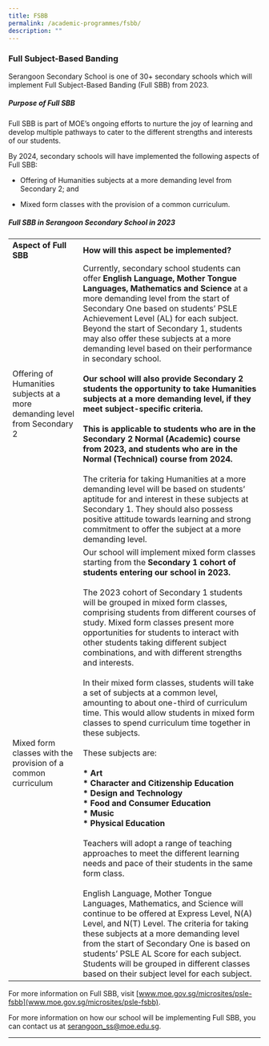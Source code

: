 ```yaml
---
title: FSBB
permalink: /academic-programmes/fsbb/
description: ""
---
```

### Full Subject-Based Banding

Serangoon Secondary School is one of 30+ secondary schools which will implement Full Subject-Based Banding (Full SBB) from 2023.

##### Purpose of Full SBB
Full SBB is part of MOE’s ongoing efforts to nurture the joy of learning and develop multiple pathways to cater to the different strengths and interests of our students.

By 2024, secondary schools will have implemented the following aspects of Full SBB:

* Offering of Humanities subjects at a more demanding level from Secondary 2; and

* Mixed form classes with the provision of a common curriculum.

##### Full SBB in Serangoon Secondary School in 2023

<table>
  <tr>
    <td><b>Aspect of Full SBB</b></td>
		<td><b>How will this aspect be implemented?</b></td>
  </tr>
 <tr>
    <td>Offering of Humanities subjects at a more demanding level from Secondary 2</td>
    <td>Currently, secondary school students can offer <b>English Language, Mother Tongue Languages, Mathematics and Science</b> at a more demanding level from the start of Secondary One based on students’ PSLE Achievement Level (AL) for each subject. Beyond the start of Secondary 1, students may also offer these subjects at a more demanding level based on their performance in secondary school.
<br>
			<br>
<b>Our school will also provide Secondary 2 students the opportunity to take Humanities subjects at a more demanding level, if they meet subject-specific criteria.
<br>
			<br>
This is applicable to students who are in the Secondary 2 Normal (Academic) course from 2023, and students who are in the Normal (Technical) course from 2024.</b>
<br>
			<br>
The criteria for taking Humanities at a more demanding level will be based on students’ aptitude for and interest in these subjects at Secondary 1. They should also possess positive attitude towards learning and strong commitment to offer the subject at a more demanding level.
</td>
  </tr>
 <tr>
    <td>Mixed form classes with the provision of a common curriculum</td>
    <td>Our school will implement mixed form classes starting from the <b>Secondary 1 cohort of students entering our school in 2023.</b>
<br><br>
The 2023 cohort of Secondary 1 students will be grouped in mixed form classes, comprising students from different courses of study. Mixed form classes present more opportunities for students to interact with other students taking different subject combinations, and with different strengths and interests.
<br><br>
In their mixed form classes, students will take a set of subjects at a common level, amounting to about one-third of curriculum time. This would allow students in mixed form classes to spend curriculum time together in these subjects.
<br><br>
These subjects are:
<br><br>
<b>* Art</b>
			<br>
<b>* Character and Citizenship Education</b>
			<br>
<b>* Design and Technology</b>
			<br>
<b>* Food and Consumer Education</b>
			<br>
<b>* Music</b>
			<br>
<b>* Physical Education</b>
<br><br>
Teachers will adopt a range of teaching approaches to meet the different learning needs and pace of their students in the same form class.
<br><br>
English Language, Mother Tongue Languages, Mathematics, and Science will continue to be offered at Express Level, N(A) Level, and N(T) Level. The criteria for taking these subjects at a more demanding level from the start of Secondary One is based on students’ PSLE AL Score for each subject. Students will be grouped in different classes based on their subject level for each subject.
</td>
  </tr>
</table>

For more information on Full SBB, visit [www.moe.gov.sg/microsites/psle-fsbb](www.moe.gov.sg/microsites/psle-fsbb).

For more information on how our school will be implementing Full SBB, you can contact us at <a href = "mailto:serangoon_ss@moe.edu.sg">serangoon_ss@moe.edu.sg</a>.

<hr>